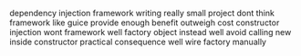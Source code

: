 dependency injection framework writing really small project dont think framework like guice provide enough benefit outweigh cost constructor injection wont framework well factory object instead well avoid calling new inside constructor practical consequence well wire factory manually